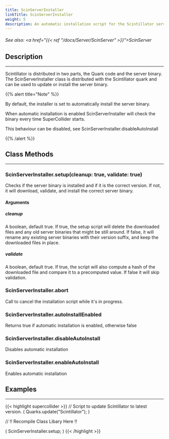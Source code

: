 ```yaml
---
title: ScinServerInstaller
linkTitle: ScinServerInstaller
weight: 5
description: An automatic installation script for the Scintillator server.
---
```

<!-- generated file, please edit the original .schelp file(in the Scintillator repository) and then run schelpToMarkDown.scdscript to regenerate. -->
###### See also: <a href="{{< ref "/docs/Server/ScinServer" >}}">ScinServer</a> 



## Description
---



Scintillator is distributed in two parts, the Quark code and the server binary. The ScinServerInstaller class is distributed with the Scintillator quark and can be used to update or install the server binary.

{{% alert title="Note" %}}


By default, the installer is set to automatically install the server binary.



When automatic installation is enabled ScinServerInstaller will check the binary every time SuperCollider starts.



This behaviour can be disabled, see ScinServerInstaller.disableAutoInstall

{{% /alert %}}


## Class Methods
---



### ScinServerInstaller.setup(cleanup: true, validate: true)



Checks if the server binary is installed and if it is the correct version. If not, it will download, validate, and install the correct server binary.



#### Arguments

##### cleanup



A boolean, default true. If true, the setup script will delete the downloaded files and any old server binaries that might be still around. If false, it will rename any existing server binaries with their version suffix, and keep the downloaded files in place.



##### validate



A boolean, default true. If true, the script will also compute a hash of the downloaded file and compare it to a precomputed value. If false it will skip validation.





### ScinServerInstaller.abort



Call to cancel the installation script while it's in progress.



### ScinServerInstaller.autoInstallEnabled



Returns true if automatic installation is enabled, otherwise false



### ScinServerInstaller.disableAutoInstall



Disables automatic installation



### ScinServerInstaller.enableAutoInstall



Enables automatic installation



## Examples
---



{{< highlight supercollider >}}
// Script to update Scintillator to latest version.
(
Quarks.update("Scintillator");
)

// !! Recompile Class Libary Here !!

(
ScinServerInstaller.setup;
)
{{< /highlight >}}





